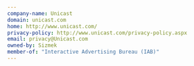 ```yaml
---
company-name: Unicast
domain: unicast.com
home: http://www.unicast.com/
privacy-policy: http://www.unicast.com/privacy-policy.aspx
email: privacy@Unicast.com
owned-by: Sizmek
member-of: "Interactive Advertising Bureau (IAB)"
---
```




